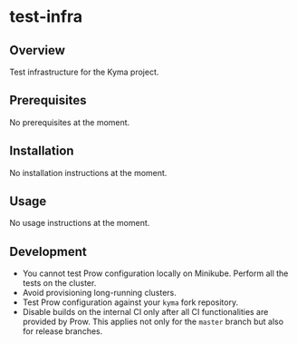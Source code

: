 # test-infra

## Overview

Test infrastructure for the Kyma project.

## Prerequisites

No prerequisites at the moment.

## Installation

No installation instructions at the moment.

## Usage

No usage instructions at the moment.

## Development
- You cannot test Prow configuration locally on Minikube. Perform all the tests on the cluster. 
- Avoid provisioning long-running clusters.
- Test Prow configuration against your `kyma` fork repository.
- Disable builds on the internal CI only after all CI functionalities are provided by Prow. This applies not only for the `master` branch but also for release branches.
